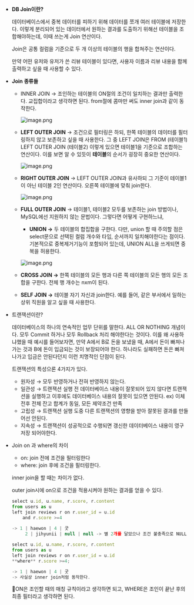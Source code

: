 - **DB Join이란?**

  데이터베이스에서 중복 데이터를 피하기 위해 데이터를 쪼개 여러 테이블에 저장한다. 이렇게 분리되어 있는 데이터에서 원하는 결과를 도출하기 위해선 테이블을 조합해야하는데, 이때 쓰는게 Join 연산이다.

  Join은 공통 컬럼을 기준으로 두 개 이상의 테이블의 행을 합쳐주는 연산이다.

  만약 어떤 유저와 유저가 쓴 리뷰 테이블이 있다면, 사용자 이름과 리뷰 내용을 함께 출력하고 싶을 때 사용할 수 있다.


- **Join 종류들**
    - INNER JOIN → 조인하는 테이블의 ON절의 조건이 일치하는 결과만 출력한다. 교집합이라고 생각하면 된다. from절에 콤마만 써도 inner join과 같이 동작한다.

      ![image.png](attachment:53d5b631-ce48-4deb-bb7d-9c41b71ad271:image.png)

    - **LEFT OUTER JOIN** → 조건으로 필터링은 하되, 한쪽 테이블의 데이터를 필터링하지 않고 보존하고 싶을 때 사용한다. 그 중 LEFT JOIN은 FROM (테이블1) LEFT OUTER JOIN (테이블2) 이렇게 있으면 테이블1을 기준으로 조합하는 연산이다. 이를 보면 알 수 있듯이 **테이블**의 순서가 굉장히 중요한 연산이다.

      ![image.png](attachment:c3d5c89b-c33c-43f2-9f6d-9673198a00c4:image.png)

    - **RIGHT OUTER JOIN** → LEFT OUTER JOIN과 유사하되 그 기준이 테이블1이 아닌 테이블 2인 연산이다. 오른쪽 테이블에 맞춰 join한다.

      ![image.png](attachment:3fb92e65-9140-4df8-b553-b702ad8ef7d4:image.png)

    - **FULL OUTER JOIN** → 테이블1, 테이블2 모두를 보존하는 join 방법이나, MySQL에선 지원하지 않는 문법이다. 그렇다면 어떻게 구현하느냐,
        - **UNION →** 두 테이블의 합집합을 구한다. 다만, union 할 때 주의할 점은 select문으로 선택된 컬럼 개수와 타입, 순서까지 일치해야한다는 점이다. 기본적으로 중복제거기능이 포함되어 있는데, UNION ALL을 쓰게되면 중복을 허용한다.

      ![image.png](attachment:8eefa3af-bc67-4093-a9f1-cea85aec5d19:image.png)

    - **CROSS JOIN →** 한쪽 테이블의 모든 행과 다른 쪽 테이블의 모든 행의 모든 조합을 구한다. 전체 행 개수는 nxm이 된다.
    - **SELF JOIN →** 테이블 자기 자신과 join한다. 예를 들어, 같은 부서에서 일하는 상위 직원을 알고 싶을 때 사용한다.


- 트랜잭션이란?

  데이터베이스의 하나의 연속적인 업무 단위를 말한다. ALL OR NOTHING 개념이다. 모두 Commit 하거나 모두 Rollback 처리 해야한다는 것이다. 이를 왜 사용하냐했을 때 예시를 들어보자면, 만약 A에서 B로 돈을 보냈을 때, A에서 돈이 빠져나가는 것과 B에 돈이 입금되는 것이 보장되어야 한다. 하나라도 실패하면 돈은 빠져나가고 입금은 안된다던지 이런 치명적인 단점이 된다.

  트랜잭션의 특성으론 4가지가 있다.

    - 원자성 → 모두 반영하거나 전혀 반영하지 않는다.
    - 일관성 → 트랜잭션 실행 전 데이터베이스 내용이 잘못되어 있지 않다면 트랜잭션을 실행하고 이후에도 데이터베이스 내용의 잘못이 있으면 안된다. ex) 이체 전후 전체 잔고 합계가 동일, 모든 제약조건 만족
    - 고립성 → 트랜잭션 실행 도중 다른 트랜잭션의 영향을 받아 잘못된 결과를 만들어선 안된다.
    - 지속성 → 트랜잭션이 성공적으로 수행되면 갱신한 데이터베이스 내용이 영구저장 되어야한다.


- Join on 과 where의 차이
    - on: join 전에 조건을 필터링한다
    - where: join 후에 조건을 필터링한다.

  inner join을 할 때는 차이가 없다.

  outer join시에 on으로 조건을 적용시켜야 원하는 결과를 얻을 수 있다.

    ```jsx
    select u.id, u.name, r.score, r.content
    from users as u
    left join reviews r on r.user_id = u.id
    	and r.score >=4
    	
    -> 1 | haewon | 4 | 굿
    	 2 | jihyunii | null | null -> 별 2개를 달았으나 조건 불충족으로 NULL
    ```

    ```jsx
    select u.id, u.name, r.score, r.content
    from users as u
    left join reviews r on r.user_id = u.id
    **where** r.score >=4;
    
    -> 1 | haewon | 4 | 굿 
    -> 사실상 inner join처럼 동작한다. 
    ```

  📘ON은 조인할 때의 매칭 규칙이라고 생각하면 되고, WHERE은 조인이 끝난 후의 최종 필터라고 생각하면 된다.